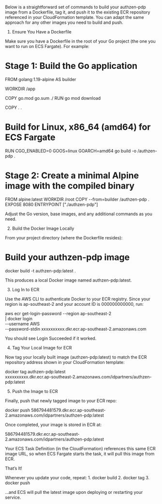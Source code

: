 Below is a straightforward set of commands to build your authzen-pdp image from a Dockerfile, tag it, and push it to the existing ECR repository referenced in your CloudFormation template. You can adapt the same approach for any other images  you need to build and push.

1. Ensure You Have a Dockerfile

Make sure you have a Dockerfile in the root of your Go project (the one you want to run on ECS Fargate). For example:

# Stage 1: Build the Go application
FROM golang:1.19-alpine AS builder

WORKDIR /app

COPY go.mod go.sum ./
RUN go mod download

COPY . .
# Build for Linux, x86_64 (amd64) for ECS Fargate
RUN CGO_ENABLED=0 GOOS=linux GOARCH=amd64 go build -o /authzen-pdp .

# Stage 2: Create a minimal Alpine image with the compiled binary
FROM alpine:latest
WORKDIR /root
COPY --from=builder /authzen-pdp .
EXPOSE 8080
ENTRYPOINT ["./authzen-pdp"]

Adjust the Go version, base images, and any additional commands as you need.

2. Build the Docker Image Locally

From your project directory (where the Dockerfile resides):

# Build your authzen-pdp image
docker build -t authzen-pdp:latest .

This produces a local Docker image named authzen-pdp:latest.

3. Log In to ECR

Use the AWS CLI to authenticate Docker to your ECR registry. Since your region is ap-southeast-2 and your account ID is 000000000000, run:

aws ecr get-login-password --region ap-southeast-2 \
| docker login \
  --username AWS \
  --password-stdin xxxxxxxxxx.dkr.ecr.ap-southeast-2.amazonaws.com

You should see Login Succeeded if it worked.

4. Tag Your Local Image for ECR

Now tag your locally built image (authzen-pdp:latest) to match the ECR repository address shown in your CloudFormation template:

docker tag authzen-pdp:latest \
  xxxxxxxxxx.dkr.ecr.ap-southeast-2.amazonaws.com/idpartners/authzen-pdp:latest

5. Push the Image to ECR

Finally, push that newly tagged image to your ECR repo:

docker push 586794481579.dkr.ecr.ap-southeast-2.amazonaws.com/idpartners/authzen-pdp:latest

Once completed, your image is stored in ECR at:

586794481579.dkr.ecr.ap-southeast-2.amazonaws.com/idpartners/authzen-pdp:latest

Your ECS Task Definition (in the CloudFormation) references this same ECR image URL, so when ECS Fargate starts the task, it will pull this image from ECR.

That’s It!

Whenever you update your code, repeat:
	1.	docker build
	2.	docker tag
	3.	docker push

…and ECS will pull the latest image upon deploying or restarting your service.